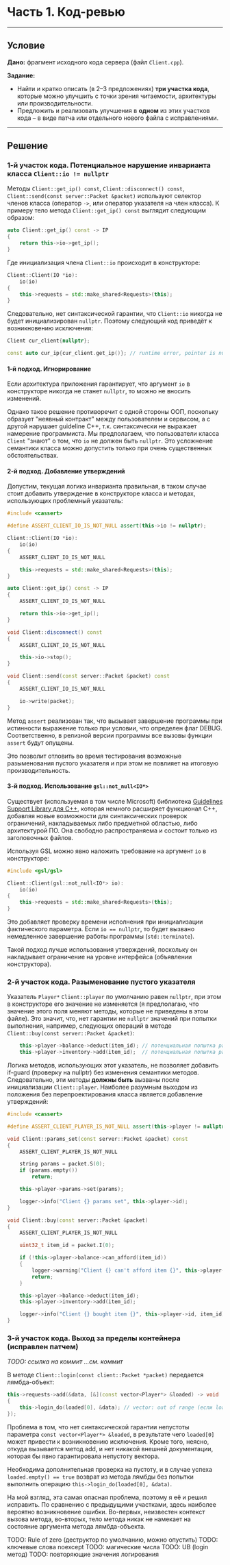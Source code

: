 # Часть 1. Код-ревью
--- 

## Условие

**Дано:** фрагмент исходного кода сервера (файл `Client.cpp`).

**Задание:**
* Найти и кратко описать (в 2–3 предложениях) **три участка кода**, которые можно улучшить с точки зрения читаемости, архитектуры или производительности.
* Предложить и реализовать улучшения в **одном** из этих участков кода – в виде патча или отдельного нового файла с исправлениями.

---

## Решение

### 1-й участок кода. Потенциальное нарушение инварианта класса `Client::io != nullptr`

Методы `Client::get_ip() const`, `Client::disconnect() const`, `Client::send(const server::Packet &packet)` используют селектор членов класса (оператор `->`, или оператор указателя на член класса). К примеру тело метода `Client::get_ip() const` выглядит следующим образом:
```C++
auto Client::get_ip() const -> IP
{
	return this->io->get_ip();
}
```
Где инициализация члена `Client::io` происходит в конструкторе:
```C++
Client::Client(IO *io):
	io(io)
{
	this->requests = std::make_shared<Requests>(this);
}
```
Следовательно, нет синтаксической гарантии, что `Client::io` никогда не будет инициализирован `nullptr`. Поэтому следующий код приведёт к возникновению исключения:
```C++
Client cur_client{nullptr};

const auto cur_ip{cur_client.get_ip()}; // runtime error, pointer is null
```

#### 1-й подход. Игнорирование

Если архитектура приложения гарантирует, что аргумент `io` в конструкторе никогда не станет `nullptr`, то можно не вносить изменений.

Однако такое решение противоречит с одной стороны ООП, поскольку образует "неявный контракт" между пользователем и сервисом, а с другой нарушает guideline C++, т.к. синтаксически не выражает намерение программиста. Мы предполагаем, что пользователи класса `Client` "знают" о том, что `io` не должен быть `nullptr`. Это усложнение семантики класса можно допустить только при очень существенных обстоятельствах.

#### 2-й подход. Добавление утверждений

Допустим, текущая логика инварианта правильная, в таком случае стоит добавить утверждение в конструкторе класса и методах, использующих проблемный указатель:
```C++
#include <cassert>

#define ASSERT_CLIENT_IO_IS_NOT_NULL assert(this->io != nullptr);

Client::Client(IO *io):
	io(io)
{
	ASSERT_CLIENT_IO_IS_NOT_NULL

	this->requests = std::make_shared<Requests>(this);
}

auto Client::get_ip() const -> IP
{
	ASSERT_CLIENT_IO_IS_NOT_NULL

	return this->io->get_ip();
}

void Client::disconnect() const
{
	ASSERT_CLIENT_IO_IS_NOT_NULL

	this->io->stop();
}

void Client::send(const server::Packet &packet) const
{
	ASSERT_CLIENT_IO_IS_NOT_NULL

	io->write(packet);
}
```

Метод `assert` реализован так, что вызывает завершение программы при истинности выражение только при условии, что определен флаг DEBUG. Соответственно, в релизной версии программы все вызовы функции `assert` будут опущены.

Это позволит отловить во время тестирования возможные разыменования пустого указателя и при этом не повлияет на итоговую производительность.

#### 3-й подход. Использование `gsl::not_null<IO*>`

Существует (используемая в том числе Microsoft) библиотека [Guidelines Support Library для C++](https://github.com/Microsoft/GSL), которая немного расширяет функционал C++, добавляя новые возможности для синтаксических проверок ограничений, накладываемых либо предметной областью, либо архитектурой ПО. Она свободно распространяема и состоит только из заголовочных файлов.

Используя GSL можно явно наложить требование на аргумент `io` в конструкторе:

```C++
#include <gsl/gsl>

Client::Client(gsl::not_null<IO*> io):
	io(io)
{
	this->requests = std::make_shared<Requests>(this);
}
```

Это добавляет проверку времени исполнения при инициализации фактического параметра. Если `io == nullptr`, то будет вызвано немедленное завершение работы программы (`std::terminate`).

Такой подход лучше использования утверждений, поскольку он накладывает ограничение на уровне интерфейса (объявлении конструктора).

### 2-й участок кода. Разыменование пустого указателя

Указатель `Player*` `Client::player` по умолчанию равен `nullptr`, при этом в конструкторе его значение не изменяется (я предполагаю, что значение этого поля меняют методы, которые не приведены в этом файле). 
Это значит, что, нет гарантии не `nullptr` значений при попытки выполнения, например, следующих операций в методе `Client::buy(const server::Packet &packet)`:
```C++
	this->player->balance->deduct(item_id);	// потенциальная попытка разыменование nullptr
	this->player->inventory->add(item_id);	// потенциальная попытка разыменования nullptr
```

Логика методов, использующих этот указатель, не позволяет добавить if-guard (проверку на nullptr) без изменения семантики методов. Следовательно, эти методы **должны быть** вызваны после инициализации `Client::player`. Наиболее разумным выходом из положения без перепроектирования класса является добавление утверждений:

```C++
#include <cassert>

#define ASSERT_CLIENT_PLAYER_IS_NOT_NULL assert(this->player != nullptr);

void Client::params_set(const server::Packet &packet) const
{
	ASSERT_CLIENT_PLAYER_IS_NOT_NULL

	string params = packet.S(0);
	if (params.empty())
		return;

	this->player->params->set(params);

	logger->info("Client {} params set", this->player->id);
}

void Client::buy(const server::Packet &packet)
{
	ASSERT_CLIENT_PLAYER_IS_NOT_NULL

	uint32_t item_id = packet.I(0);

	if (!this->player->balance->can_afford(item_id))
	{
		logger->warning("Client {} can't afford item {}", this->player->id, item_id);
		return;
	}

	this->player->balance->deduct(item_id);
	this->player->inventory->add(item_id);

	logger->info("Client {} bought item {}", this->player->id, item_id);
}
```

### 3-й участок кода. Выход за пределы контейнера (исправлен патчем)

*TODO: ссылка на коммит ...см. коммит*

В методе `Client::login(const client::Packet *packet)` передается лямбда-объект:
```C++
this->requests->add(&data, [&](const vector<Player*> &loaded) -> void
{
	this->login_do(loaded[0], &data); // vector: out of range (если loaded.empty() == true)
});
```
Проблема в том, что нет синтаксической гарантии непустоты параметра `const vector<Player*> &loaded`, в результате чего `loaded[0]` может привести к возникновению исключения. Кроме того, неясно, откуда вызывается метод add, и нет никакой внешней документации, которая бы явно гарантировала непустоту вектора.

Необходима дополнительная проверка на пустоту, и в случае успеха `loaded.empty() == true` возврат из метода лямбды без попытки выполнить операцию `this->login_do(loaded[0], &data)`. 

На мой взгляд, эта самая опасная проблема, поэтому я её и решил исправить. По сравнению с предыдущими участками, здесь наиболее вероятно возникновение ошибки. Во-первых, неизвестен контекст вызова метода, во-вторых, тело метода никак не намекает на состояние аргумента метода лямбда-объекта.


TODO: Rule of zero (деструктор по умолчанию, можно опустить)
TODO: ключевые слова noexcept
TODO: магические числа
TODO: UB (login метод)
TODO: повторяющие значения логирования